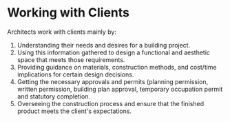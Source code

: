 # Working with Clients

Architects work with clients mainly by:

1. Understanding their needs and desires for a building project.
2. Using this information gathered to design a functional and aesthetic space that meets those requirements.
3. Providing guidance on materials, construction methods, and cost/time implications for certain design decisions.
4. Getting the necessary approvals and permits (planning permission, written permission, building plan approval, temporary occupation permit and statutory completion.
5. Overseeing the construction process and ensure that the finished product meets the client's expectations.
